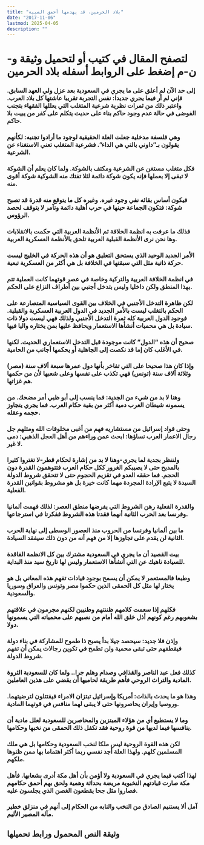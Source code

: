 ```yaml
---
title: "بلاد الحرمين، قد يهدمها أحمق الصبية"
date: "2017-11-06"
lastmod: 2025-04-05
description: ""
---
```

# **لتصفح المقال في كتيب أو لتحميل وثيقة و-ن-م إضغط على الروابط أسفله** **بلاد الحرمين**

### إلى حد الآن لم أعلق على ما يجري في السعودية بعد عزل ولي العهد السابق. فإني لم أر فيما يجري جديدا: نفس التجربة تقريبا عاشتها كل بلاد العرب. واعتبر ذلك من ثمرات نظرية شرعية المتغلب التي يعللها الفقهاء بتجنب الفوضى في حالة عدم وجود حاكم بناء على حديث يتكلم على كفر من يبيت بلا حاكم.

### وهي فلسفة مدخلية جعلت العلة الحقيقية لوجود ما أرادوا تجنبه: لكأنهم يقولون بـ”داوني بالتي هي الداء”. فشرعية المتغلب تعني الاستغناء عن الشرعية.

### فكل متغلب مستغن عن الشرعية ومكتف بالشوكة. ولما كان يعلم أن الشوكة لا تبقى إلا بعملها فإنه يكون شوكة دائمة لئلا تفتك منه الشوكية شوكة أقوى منه.

### فيكون أساس بقائه نفي وجود غيره. وغيره كل ما يتوقع منه قدرة قد تصبح شوكة: فتكون الجماعة حينها في حرب أهلية دائمة وتآمر لا يتوقف لحصد الرؤوس.

### فذلك ما عرفت به انظمة الخلافة ثم الأنظمة العربية التي حكمت بالانقلابات وها نحن نرى الأنظمة القبلية العربية تلحق بالأنظمة العسكرية العربية.

### الأمر الجديد الوحيد الذي يستحق التعليق هو أن هذه الحركة في الخليج ليست حركة ذاتية مثل التي سبقتها في الخلافة بل هي أكثر من العسكرية تبعية.

### في انظمة الخلافة العربية والتركية وخاصة في عصر قوتهما كانت العملية تتم بهذا المنطق ولكن داخليا وليس بتدخل أجنبي بين أطراف النزاع على الحكم.

### لكن ظاهرة التدخل الأجنبي في الخلاف بين القوى السياسية المتصارعة على الحكم بالتغلب ليست بالأمر الجديد في الدول العربية العسكرية والقبلية. فوجود الدول العربية كله ثمرة التدخل الأجنبي ولذلك فهي ليست دولا ذات سيادة بل هي محميات أنشأها الاستعمار ويحافظ عليها بمن يختاره واليا فيها.

### صحيح أن هذه “الدول” كانت موجودة قبل التدخل الاستعماري الحديث. لكنها في الأغلب كان إما قد نكصت إلى الجاهلية أو يحكمها أجانب من الحامية.

### وإذا كان هذا صحيحا على التي تفاخر بأنها دول عمرها سبعة ألاف سنة (مصر) وثلاثة ألاف سنة (تونس) فهي تكذب على نفسها وعلى شعبها لأن من حكمها هم غزاتها.

### وهنا لا بد من شيء من الجدية: فما ينسب إلى أبو ظبي أمر مضحك. من يسمونه شيطان العرب دمية أكثر من بقية حكام العرب. فما يجري يتجاوز حجمه وعقله.

### وحتى قواد إسرائيل من مستشاريه فهم من أغبى مخلوقات الله ومثلهم جل رجال الاعمار العرب نساؤها: ابحث عمن وراءهم من أهل العجل الذهبي: دمى لا غير.

### ولننظر بجدية لما يجري-وهنا لا بد من إشارة لحكام قطر-لا تغتروا كثيرا بالمديح حتى لا يصيبكم الغرور ككل حكام العرب فتتوهمون القدرة دون الحجم. فما حققه العدو في تقزيم الحجوم حتى لا تتحقق شروط الدولة السيدة لا يتبع الإرادة المجردة مهما كانت خيرة بل هو مشروط بقوانين القدرة الفعلية.

### والقدرة الفعلية رهن الشروط التي يفرضها منطق العصر: لذلك فهمت ألمانيا وفرنسا بعد الحرب الثانية أنهما فقدتا هذه الشروط ففكرتا في استرجاعها.

### ما بين ألمانيا وفرنسا من الحروب منذ العصور الوسطى إلى نهاية الحرب الثانية لن يقدم على تجاوزها إلا من فهم أنه من دون ذلك سيفقد السيادة.

### بيت القصيد أن ما يجري في السعودية مشترك بين كل الانظمة الفاقدة للسيادة ناهيك عن التي أنشأها الاستعمار وليس لها تاريخ سيد منذ البداية.

### وطبعا فالمستعمر لا يمكن أن يسمح بوجود قيادات تفهم هذه المعاني بل هو يختار لها مثل كل الحمقى الذين حكموا مصر وتونس والعراق وسوريا والسعودية.

### فكلهم إذا سعمت كلامهم ظننتهم وطنيين لكنهم مجرمون في علاقتهم بشعوبهم رغم كونهم أذل خلق الله أمام من نصبهم على محمياته التي يسمونها دولا.

### وإذن فلا جديد: سيحصد جيلا بدأ يصبح ذا طموح للمشاركة في بناء دولة فيقطفهم حتى تبقى محمية ولن تطمح في تكوين رجالات يمكن أن تفهم شروط الدولة.

### كذلك فعل عبد الناصر والقذافي وصدام وهلم جرا.. ولما كان للسعودية الثروة المادية والتراث الروحي فأهم طريقة لحاميها أن يقضي على هذين العاملين.

### وهذا هو ما يحدث بالذات: أمريكا وإسرائيل تبتزان الامراء فيقتتلون لترضيتهما. وروسيا وإيران يحاصرونها حتى لا يبقى لهما منافس في قوتهما المادية.

### وما لا يستطيع أي من هؤلاء المبتزين والمحاصرين للسعودية لعلل مادية أن ينافسها فيما لديها من قوة روحية فقد تكفل ذلك الحمقى من نخبها وحكامها.

### لكن هذه القوة الروحية ليس ملكا لنخب السعودية وحكامها بل هي ملك المسلمين كلهم. ولهذا العلة أجد نفسي ربما أكثر اهتماما بها ممن ظنوها ملكهم.

### لهذا أكتب فيما يجري في السعودية ولا أؤمن بأن أهل مكة أدرى بشعابها. فأهل مكة صارت قيادتهم النخبوية مريضة بحداثة وهمية ولحق بهم أحمق حكامهم فصاروا مثل جحا يقطعون الغصن الذي يجلسون عليه.

### آمل ألا يستنيم الصادق من النخب والنابه من الحكام إلى أنهم في منزلق خطير مآله المصير الأليم.

## وثيقة النص المحمول ورابط تحميلها

###
